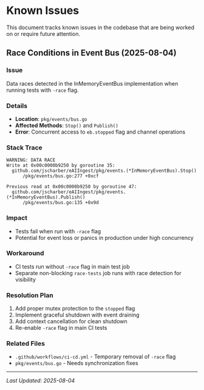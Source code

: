 # Known Issues

This document tracks known issues in the codebase that are being worked on or require future attention.

## Race Conditions in Event Bus (2025-08-04)

### Issue
Data races detected in the InMemoryEventBus implementation when running tests with `-race` flag.

### Details
- **Location**: `pkg/events/bus.go`
- **Affected Methods**: `Stop()` and `Publish()`
- **Error**: Concurrent access to `eb.stopped` flag and channel operations

### Stack Trace
```
WARNING: DATA RACE
Write at 0x00c0000b9250 by goroutine 35:
  github.com/jscharber/eAIIngest/pkg/events.(*InMemoryEventBus).Stop()
      /pkg/events/bus.go:277 +0xcf

Previous read at 0x00c0000b9250 by goroutine 47:
  github.com/jscharber/eAIIngest/pkg/events.(*InMemoryEventBus).Publish()
      /pkg/events/bus.go:135 +0x9d
```

### Impact
- Tests fail when run with `-race` flag
- Potential for event loss or panics in production under high concurrency

### Workaround
- CI tests run without `-race` flag in main test job
- Separate non-blocking `race-tests` job runs with race detection for visibility

### Resolution Plan
1. Add proper mutex protection to the `stopped` flag
2. Implement graceful shutdown with event draining
3. Add context cancellation for clean shutdown
4. Re-enable `-race` flag in main CI tests

### Related Files
- `.github/workflows/ci-cd.yml` - Temporary removal of `-race` flag
- `pkg/events/bus.go` - Needs synchronization fixes

---

*Last Updated: 2025-08-04*